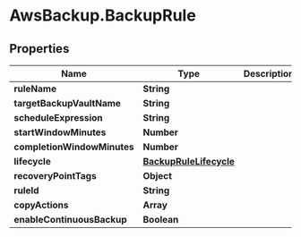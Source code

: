 # AwsBackup.BackupRule

## Properties

Name | Type | Description | Notes
------------ | ------------- | ------------- | -------------
**ruleName** | **String** |  | 
**targetBackupVaultName** | **String** |  | 
**scheduleExpression** | **String** |  | [optional] 
**startWindowMinutes** | **Number** |  | [optional] 
**completionWindowMinutes** | **Number** |  | [optional] 
**lifecycle** | [**BackupRuleLifecycle**](BackupRuleLifecycle.md) |  | [optional] 
**recoveryPointTags** | **Object** |  | [optional] 
**ruleId** | **String** |  | [optional] 
**copyActions** | **Array** |  | [optional] 
**enableContinuousBackup** | **Boolean** |  | [optional] 


